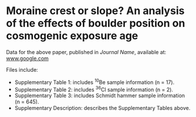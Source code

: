 # Moraine crest or slope? An analysis of the effects of boulder position on cosmogenic exposure age
Data for the above paper, published in *Journal Name*, available at: www.google.com

Files include:

- Supplementary Table 1: includes <sup>10</sup>Be sample information (n = 17).
- Supplementary Table 2: includes <sup>36</sup>Cl sample information (n = 2).
- Supplementary Table 3: includes Schmidt hammer sample information (n = 645).
- Supplementary Description: describes the Supplementary Tables above.  

